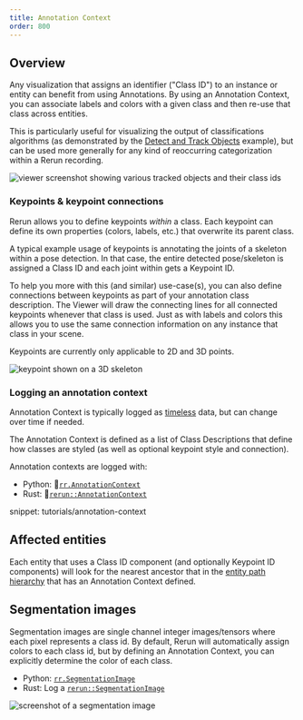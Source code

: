 ```yaml
---
title: Annotation Context
order: 800
---
```


## Overview

Any visualization that assigns an identifier ("Class ID") to an instance or entity can benefit from using Annotations.
By using an Annotation Context, you can associate labels and colors with a given class and then re-use
that class across entities.

<!-- Example link should point to `latest` but at the time of writing the samples just got renamed -->
This is particularly useful for visualizing the output of classifications algorithms
(as demonstrated by the [Detect and Track Objects](https://github.com/rerun-io/rerun/tree/main/examples/python/detect_and_track_objects) example),
but can be used more generally for any kind of reoccurring categorization within a Rerun recording.

<picture>
  <source media="(max-width: 480px)" srcset="https://static.rerun.io/classids/7f881338f1970161f52a00f1ddd01d4dcccf8a46/480w.png">
  <source media="(max-width: 768px)" srcset="https://static.rerun.io/classids/7f881338f1970161f52a00f1ddd01d4dcccf8a46/768w.png">
  <source media="(max-width: 1024px)" srcset="https://static.rerun.io/classids/7f881338f1970161f52a00f1ddd01d4dcccf8a46/1024w.png">
  <img src="https://static.rerun.io/classids/7f881338f1970161f52a00f1ddd01d4dcccf8a46/full.png" alt="viewer screenshot showing various tracked objects and their class ids">
</picture>



### Keypoints & keypoint connections

Rerun allows you to define keypoints *within* a class.
Each keypoint can define its own properties (colors, labels, etc.) that overwrite its parent class.

A typical example usage of keypoints is annotating the joints of a skeleton within a pose detection.
In that case, the entire detected pose/skeleton is assigned a Class ID and each joint within gets a Keypoint ID.

To help you more with this (and similar) use-case(s), you can also define connections between keypoints
as part of your annotation class description.
The Viewer will draw the connecting lines for all connected keypoints whenever that class is used.
Just as with labels and colors this allows you to use the same connection information on any instance that class in your scene.

Keypoints are currently only applicable to 2D and 3D points.

<picture>
  <img src="https://static.rerun.io/keypoints/07b268032ab7cd26812de6b83e018b8ab55ed2f2/full.png" alt="keypoint shown on a 3D skeleton">
</picture>



### Logging an annotation context

Annotation Context is typically logged as [timeless](timelines.md#timeless-data) data, but can change over time if needed.

The Annotation Context is defined as a list of Class Descriptions that define how classes are styled
(as well as optional keypoint style and connection).

Annotation contexts are logged with:

* Python: 🐍[`rr.AnnotationContext`](https://ref.rerun.io/docs/python/stable/common/archetypes/#rerun.archetypes.AnnotationContext)
* Rust: 🦀[`rerun::AnnotationContext`](https://docs.rs/rerun/latest/rerun/archetypes/struct.AnnotationContext.html#)

snippet: tutorials/annotation-context


## Affected entities

Each entity that uses a Class ID component (and optionally Keypoint ID components) will look for
the nearest ancestor that in the [entity path hierarchy](entity-path.md#path-hierarchy-functions) that has an Annotation Context defined.


## Segmentation images

Segmentation images are single channel integer images/tensors where each pixel represents a class id.
By default, Rerun will automatically assign colors to each class id, but by defining an Annotation Context,
you can explicitly determine the color of each class.

* Python: [`rr.SegmentationImage`](https://ref.rerun.io/docs/python/stable/common/archetypes/#rerun.archetypes.SegmentationImage)
* Rust: Log a [`rerun::SegmentationImage`](https://docs.rs/rerun/latest/rerun/archetypes/struct.SegmentationImage.html)

<picture>
  <source media="(max-width: 480px)" srcset="https://static.rerun.io/segmentation_image/f48e7db9a1253f35b55205acd55d4b84ab1d8434/480w.png">
  <source media="(max-width: 768px)" srcset="https://static.rerun.io/segmentation_image/f48e7db9a1253f35b55205acd55d4b84ab1d8434/768w.png">
  <img src="https://static.rerun.io/segmentation_image/f48e7db9a1253f35b55205acd55d4b84ab1d8434/full.png" alt="screenshot of a segmentation image">
</picture>
